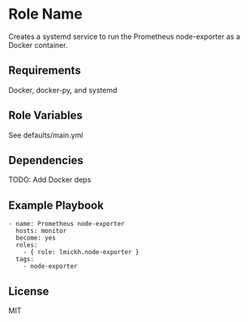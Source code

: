 Role Name
=========

Creates a systemd service to run the Prometheus node-exporter as a Docker container.

Requirements
------------

Docker, docker-py, and  systemd

Role Variables
--------------

See defaults/main.yml

Dependencies
------------

TODO: Add Docker deps

Example Playbook
----------------

    - name: Prometheus node-exporter
      hosts: monitor
      become: yes
      roles:
        - { role: lmickh.node-exporter }
      tags:
        - node-exporter

License
-------

MIT
